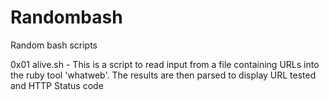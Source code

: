 Randombash
==========

Random bash scripts

0x01 alive.sh - This is a script to read input from a file containing URLs into the ruby tool 'whatweb'. The results are then parsed to display URL tested and HTTP Status code
